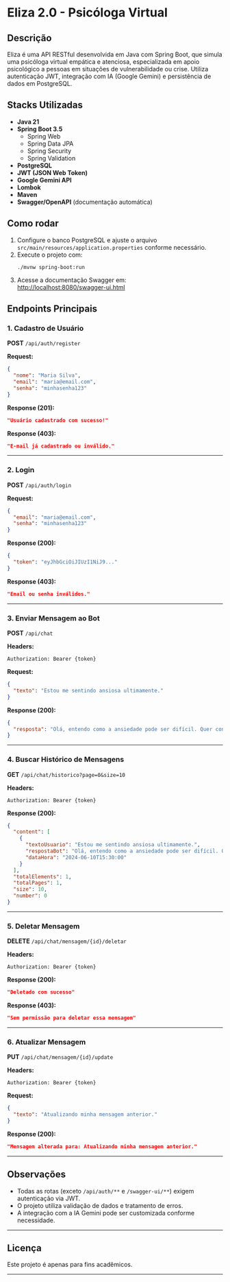 # Eliza 2.0 - Psicóloga Virtual

## Descrição

Eliza é uma API RESTful desenvolvida em Java com Spring Boot, que simula uma psicóloga virtual empática e atenciosa, especializada em apoio psicológico a pessoas em situações de vulnerabilidade ou crise. Utiliza autenticação JWT, integração com IA (Google Gemini) e persistência de dados em PostgreSQL.

## Stacks Utilizadas

- **Java 21**
- **Spring Boot 3.5**
    - Spring Web
    - Spring Data JPA
    - Spring Security
    - Spring Validation
- **PostgreSQL**
- **JWT (JSON Web Token)**
- **Google Gemini API**
- **Lombok**
- **Maven**
- **Swagger/OpenAPI** (documentação automática)

## Como rodar

1. Configure o banco PostgreSQL e ajuste o arquivo `src/main/resources/application.properties` conforme necessário.
2. Execute o projeto com:
   ```
   ./mvnw spring-boot:run
   ```
3. Acesse a documentação Swagger em:  
   [http://localhost:8080/swagger-ui.html](http://localhost:8080/swagger-ui.html)

## Endpoints Principais

### 1. Cadastro de Usuário

**POST** `/api/auth/register`

**Request:**
```json
{
  "nome": "Maria Silva",
  "email": "maria@email.com",
  "senha": "minhasenha123"
}
```

**Response (201):**
```json
"Usuário cadastrado com sucesso!"
```

**Response (403):**
```json
"E-mail já cadastrado ou inválido."
```

---

### 2. Login

**POST** `/api/auth/login`

**Request:**
```json
{
  "email": "maria@email.com",
  "senha": "minhasenha123"
}
```

**Response (200):**
```json
{
  "token": "eyJhbGciOiJIUzI1NiJ9..."
}
```

**Response (403):**
```json
"Email ou senha inválidos."
```

---

### 3. Enviar Mensagem ao Bot

**POST** `/api/chat`

**Headers:**
```
Authorization: Bearer {token}
```

**Request:**
```json
{
  "texto": "Estou me sentindo ansiosa ultimamente."
}
```

**Response (200):**
```json
{
  "resposta": "Olá, entendo como a ansiedade pode ser difícil. Quer conversar mais sobre o que está sentindo?"
}
```

---

### 4. Buscar Histórico de Mensagens

**GET** `/api/chat/historico?page=0&size=10`

**Headers:**
```
Authorization: Bearer {token}
```

**Response (200):**
```json
{
  "content": [
    {
      "textoUsuario": "Estou me sentindo ansiosa ultimamente.",
      "respostaBot": "Olá, entendo como a ansiedade pode ser difícil. Quer conversar mais sobre o que está sentindo?",
      "dataHora": "2024-06-10T15:30:00"
    }
  ],
  "totalElements": 1,
  "totalPages": 1,
  "size": 10,
  "number": 0
}
```

---

### 5. Deletar Mensagem

**DELETE** `/api/chat/mensagem/{id}/deletar`

**Headers:**
```
Authorization: Bearer {token}
```

**Response (200):**
```json
"Deletado com sucesso"
```

**Response (403):**
```json
"Sem permissão para deletar essa mensagem"
```

---

### 6. Atualizar Mensagem

**PUT** `/api/chat/mensagem/{id}/update`

**Headers:**
```
Authorization: Bearer {token}
```

**Request:**
```json
{
  "texto": "Atualizando minha mensagem anterior."
}
```

**Response (200):**
```json
"Mensagem alterada para: Atualizando minha mensagem anterior."
```

---

## Observações

- Todas as rotas (exceto `/api/auth/**` e `/swagger-ui/**`) exigem autenticação via JWT.
- O projeto utiliza validação de dados e tratamento de erros.
- A integração com a IA Gemini pode ser customizada conforme necessidade.

---

## Licença

Este projeto é apenas para fins acadêmicos.

---